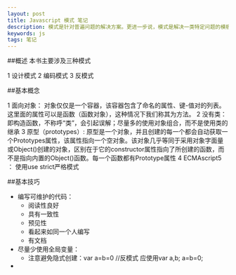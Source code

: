 ```yaml
---
layout: post
title: Javascript 模式 笔记
description: 模式是针对普遍问题的解决方案。更进一步说，模式是解决一类特定问题的模板
keywords: js 
tags: 笔记
---
```


##概述
本书主要涉及三种模式

   1 设计模式
   2 编码模式
   3 反模式

##基本概念

   1 面向对象：
   对象仅仅是一个容器，该容器包含了命名的属性、键-值对的列表。这里面的属性可以是函数（函数对象），这种情况下我们称其为方法。
   2 没有类：
   即构造函数，不称呼“类”，会引起误解；尽量多的使用对象组合，而不是使用类的继承
   3 原型（prototypes）:
   原型是一个对象，并且创建的每一个都会自动获取一个Prototypes属性，该属性指向一个空对象。该对象几乎等同于采用对象字面量或Object()创建的对象，区别在于它的constructor属性指向了所创建的函数，而不是指向内置的Object()函数。每一个函数都有Prototype属性
   4 ECMAscript5 ：
   使用use strict严格模式

##基本技巧

   * 编写可维护的代码：
      * 阅读性良好
      * 具有一致性
      * 预见性
      * 看起来如同一个人编写
      * 有文档
   * 尽量少使用全局变量：
      * 注意避免隐式创建：var a=b=0 //反模式
      应使用var a,b; a=b=0;
   * 





